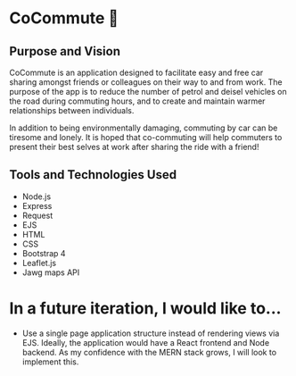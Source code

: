# CoCommute :car:

## Purpose and Vision
CoCommute is an application designed to facilitate easy and free car sharing amongst friends or colleagues on their way to and from work. The purpose of the app is to reduce the number of petrol and deisel vehicles on the road during commuting hours, and to create and maintain warmer relationships between individuals.

In addition to being environmentally damaging, commuting by car can be tiresome and lonely. It is hoped that co-commuting will help commuters to present their best selves at work after sharing the ride with a friend! 

## Tools and Technologies Used
- Node.js
- Express
- Request
- EJS
- HTML
- CSS
- Bootstrap 4
- Leaflet.js
- Jawg maps API

# In a future iteration, I would like to...
- Use a single page application structure instead of rendering views via EJS. Ideally, the application would have a React frontend and Node backend. As my confidence with the MERN stack grows, I will look to implement this.